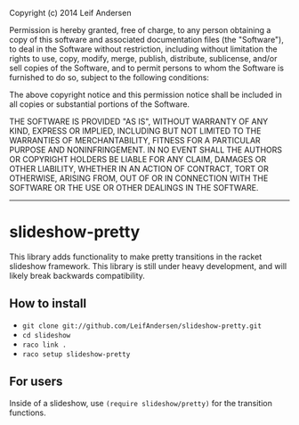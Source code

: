 Copyright (c) 2014 Leif Andersen

Permission is hereby granted, free of charge, to any person obtaining a copy of this software and associated documentation files (the "Software"), to deal in the Software without restriction, including without limitation the rights to use, copy, modify, merge, publish, distribute, sublicense, and/or sell copies of the Software, and to permit persons to whom the Software is furnished to do so, subject to the following conditions:

The above copyright notice and this permission notice shall be included in all copies or substantial portions of the Software.

THE SOFTWARE IS PROVIDED "AS IS", WITHOUT WARRANTY OF ANY KIND, EXPRESS OR IMPLIED, INCLUDING BUT NOT LIMITED TO THE WARRANTIES OF MERCHANTABILITY, FITNESS FOR A PARTICULAR PURPOSE AND NONINFRINGEMENT. IN NO EVENT SHALL THE AUTHORS OR COPYRIGHT HOLDERS BE LIABLE FOR ANY CLAIM, DAMAGES OR OTHER LIABILITY, WHETHER IN AN ACTION OF CONTRACT, TORT OR OTHERWISE, ARISING FROM, OUT OF OR IN CONNECTION WITH THE SOFTWARE OR THE USE OR OTHER DEALINGS IN THE SOFTWARE.

----------------------------------------------------------------------------

slideshow-pretty
================

This library adds functionality to make pretty transitions in the racket slideshow framework. This library is still under heavy development, and will likely break backwards compatibility.

How to install
--------------

* `git clone git://github.com/LeifAndersen/slideshow-pretty.git`
* `cd slideshow`
* `raco link .`
* `raco setup slideshow-pretty`

For users
---------

Inside of a slideshow, use `(require slideshow/pretty)` for the transition functions.

